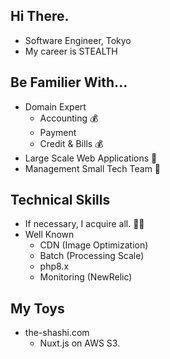 ## Hi There.

 - Software Engineer, Tokyo
 - My career is STEALTH

## Be Familier With...

 - Domain Expert
    - Accounting 💰
    - Payment 
    - Credit & Bills 💰
 - Large Scale Web Applications 📱
 - Management Small Tech Team 🐬

## Technical Skills

 - If necessary, I acquire all. 🧑‍💻
 - Well Known
    - CDN (Image Optimization)
    - Batch (Processing Scale)
    - php8.x
    - Monitoring (NewRelic)

## My Toys

 - the-shashi.com
   - Nuxt.js on AWS S3.
